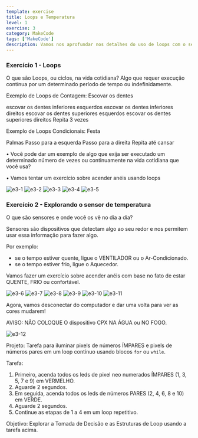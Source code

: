 ```yaml
---
template: exercise
title: Loops e Temperatura
level: 1
exercise: 3
category: MakeCode
tags: ['MakeCode']
description: Vamos nos aprofundar nos detalhes do uso de loops com o sensor de temperatura!
---
```


### Exercício 1 - Loops

O que são Loops, ou ciclos, na vida cotidiana?
Algo que requer execução contínua por um determinado período de tempo ou indefinidamente.

Exemplo de Loops de Contagem: Escovar os dentes

escovar os dentes inferiores esquerdos
escovar os dentes inferiores direitos
escovar os dentes superiores esquerdos
escovar os dentes superiores direitos
Repita 3 vezes

Exemplo de Loops Condicionais: Festa

Palmas
Passo para a esquerda
Passo para a direita
Repita até cansar

• Você pode dar um exemplo de algo que exija ser executado um determinado número de vezes ou
continuamente na vida cotidiana que você usa?

• Vamos tentar um exercício sobre acender anéis usando loops

![e3-1](e3-1.png)
![e3-2](e3-2.png)
![e3-3](e3-3.png)
![e3-4](e3-4.png)
![e3-5](e3-5.png)

### Exercício 2 - Explorando o sensor de temperatura

O que são sensores e onde você os vê no dia a dia?

Sensores são dispositivos que detectam algo ao seu redor e nos permitem usar essa informação para fazer algo.

Por exemplo:

- se o tempo estiver quente, ligue o VENTILADOR ou o Ar-Condicionado.
- se o tempo estiver frio, ligue o Aquecedor.

Vamos fazer um exercício sobre acender anéis com base no fato de estar QUENTE, FRIO ou confortável.

![e3-6](e3-6.png)
![e3-7](e3-7.png)
![e3-8](e3-8.png)
![e3-9](e3-9.png)
![e3-10](e3-10.png)
![e3-11](e3-11.png)

Agora, vamos desconectar do computador e dar uma volta para ver as cores mudarem!

AVISO: NÃO COLOQUE O dispositivo CPX NA ÁGUA ou NO FOGO.

![e3-12](e3-12.png)

Projeto: Tarefa para iluminar pixels de números ÍMPARES e pixels de números pares em um loop contínuo usando blocos `for` ou `while`.

Tarefa:

1. Primeiro, acenda todos os leds de pixel neo numerados ÍMPARES (1, 3, 5, 7 e 9) em VERMELHO.
2. Aguarde 2 segundos.
3. Em seguida, acenda todos os leds de números PARES (2, 4, 6, 8 e 10) em VERDE.
4. Aguarde 2 segundos.
5. Continue as etapas de 1 a 4 em um loop repetitivo.

Objetivo: Explorar a Tomada de Decisão e as Estruturas de Loop usando a tarefa acima.